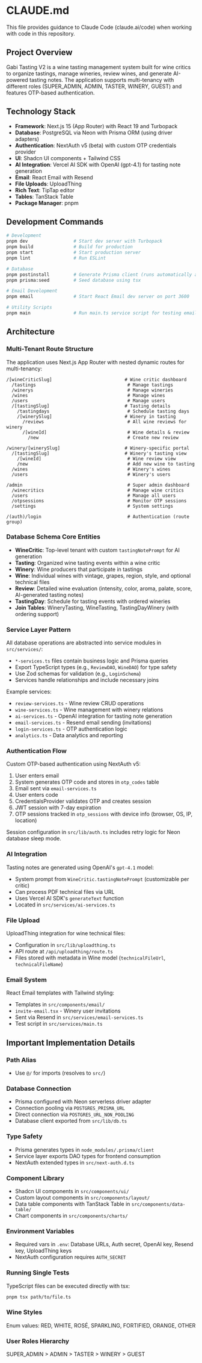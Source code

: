 # CLAUDE.md

This file provides guidance to Claude Code (claude.ai/code) when working with code in this repository.

## Project Overview

Gabi Tasting V2 is a wine tasting management system built for wine critics to organize tastings, manage wineries, review wines, and generate AI-powered tasting notes. The application supports multi-tenancy with different roles (SUPER_ADMIN, ADMIN, TASTER, WINERY, GUEST) and features OTP-based authentication.

## Technology Stack

- **Framework**: Next.js 15 (App Router) with React 19 and Turbopack
- **Database**: PostgreSQL via Neon with Prisma ORM (using driver adapters)
- **Authentication**: NextAuth v5 (beta) with custom OTP credentials provider
- **UI**: Shadcn UI components + Tailwind CSS
- **AI Integration**: Vercel AI SDK with OpenAI (gpt-4.1) for tasting note generation
- **Email**: React Email with Resend
- **File Uploads**: UploadThing
- **Rich Text**: TipTap editor
- **Tables**: TanStack Table
- **Package Manager**: pnpm

## Development Commands

```bash
# Development
pnpm dev                 # Start dev server with Turbopack
pnpm build               # Build for production
pnpm start               # Start production server
pnpm lint                # Run ESLint

# Database
pnpm postinstall         # Generate Prisma client (runs automatically after install)
pnpm prisma:seed         # Seed database using tsx

# Email Development
pnpm email               # Start React Email dev server on port 3600

# Utility Scripts
pnpm main                # Run main.ts service script for testing email invites
```

## Architecture

### Multi-Tenant Route Structure

The application uses Next.js App Router with nested dynamic routes for multi-tenancy:

```
/[wineCriticSlug]                           # Wine critic dashboard
  /tastings                                  # Manage tastings
  /winerys                                   # Manage wineries
  /wines                                     # Manage wines
  /users                                     # Manage users
  /[tastingSlug]                            # Tasting details
    /tastingdays                             # Schedule tasting days
    /[winerySlug]                           # Winery in tasting
      /reviews                               # All wine reviews for winery
      /[wineId]                              # Wine details & review
        /new                                 # Create new review

/winery/[winerySlug]                        # Winery-specific portal
  /[tastingSlug]                            # Winery's tasting view
    /[wineId]                                # Wine review view
    /new                                     # Add new wine to tasting
  /wines                                     # Winery's wines
  /users                                     # Winery's users

/admin                                       # Super admin dashboard
  /winecritics                               # Manage wine critics
  /users                                     # Manage all users
  /otpsessions                               # Monitor OTP sessions
  /settings                                  # System settings

/(auth)/login                                # Authentication (route group)
```

### Database Schema Core Entities

- **WineCritic**: Top-level tenant with custom `tastingNotePrompt` for AI generation
- **Tasting**: Organized wine tasting events within a wine critic
- **Winery**: Wine producers that participate in tastings
- **Wine**: Individual wines with vintage, grapes, region, style, and optional technical files
- **Review**: Detailed wine evaluation (intensity, color, aroma, palate, score, AI-generated tasting notes)
- **TastingDay**: Schedule for tasting events with ordered wineries
- **Join Tables**: WineryTasting, WineTasting, TastingDayWinery (with ordering support)

### Service Layer Pattern

All database operations are abstracted into service modules in `src/services/`:
- `*-services.ts` files contain business logic and Prisma queries
- Export TypeScript types (e.g., `ReviewDAO`, `WineDAO`) for type safety
- Use Zod schemas for validation (e.g., `LoginSchema`)
- Services handle relationships and include necessary joins

Example services:
- `review-services.ts` - Wine review CRUD operations
- `wine-services.ts` - Wine management with winery relations
- `ai-services.ts` - OpenAI integration for tasting note generation
- `email-services.ts` - Resend email sending (invitations)
- `login-services.ts` - OTP authentication logic
- `analytics.ts` - Data analytics and reporting

### Authentication Flow

Custom OTP-based authentication using NextAuth v5:
1. User enters email
2. System generates OTP code and stores in `otp_codes` table
3. Email sent via `email-services.ts`
4. User enters code
5. CredentialsProvider validates OTP and creates session
6. JWT session with 7-day expiration
7. OTP sessions tracked in `otp_sessions` with device info (browser, OS, IP, location)

Session configuration in `src/lib/auth.ts` includes retry logic for Neon database sleep mode.

### AI Integration

Tasting notes are generated using OpenAI's `gpt-4.1` model:
- System prompt from `WineCritic.tastingNotePrompt` (customizable per critic)
- Can process PDF technical files via URL
- Uses Vercel AI SDK's `generateText` function
- Located in `src/services/ai-services.ts`

### File Upload

UploadThing integration for wine technical files:
- Configuration in `src/lib/uploadthing.ts`
- API route at `/api/uploadthing/route.ts`
- Files stored with metadata in Wine model (`technicalFileUrl`, `technicalFileName`)

### Email System

React Email templates with Tailwind styling:
- Templates in `src/components/email/`
- `invite-email.tsx` - Winery user invitations
- Sent via Resend in `src/services/email-services.ts`
- Test script in `src/services/main.ts`

## Important Implementation Details

### Path Alias
- Use `@/` for imports (resolves to `src/`)

### Database Connection
- Prisma configured with Neon serverless driver adapter
- Connection pooling via `POSTGRES_PRISMA_URL`
- Direct connection via `POSTGRES_URL_NON_POOLING`
- Database client exported from `src/lib/db.ts`

### Type Safety
- Prisma generates types in `node_modules/.prisma/client`
- Service layer exports DAO types for frontend consumption
- NextAuth extended types in `src/next-auth.d.ts`

### Component Library
- Shadcn UI components in `src/components/ui/`
- Custom layout components in `src/components/layout/`
- Data table components with TanStack Table in `src/components/data-table/`
- Chart components in `src/components/charts/`

### Environment Variables
- Required vars in `.env`: Database URLs, Auth secret, OpenAI key, Resend key, UploadThing keys
- NextAuth configuration requires `AUTH_SECRET`

### Running Single Tests
TypeScript files can be executed directly with tsx:
```bash
pnpm tsx path/to/file.ts
```

### Wine Styles
Enum values: RED, WHITE, ROSÉ, SPARKLING, FORTIFIED, ORANGE, OTHER

### User Roles Hierarchy
SUPER_ADMIN > ADMIN > TASTER > WINERY > GUEST
